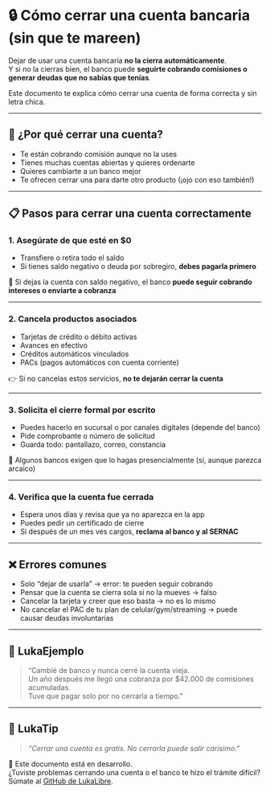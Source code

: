 # 🔒 Cómo cerrar una cuenta bancaria (sin que te mareen)

Dejar de usar una cuenta bancaria **no la cierra automáticamente**.  
Y si no la cierras bien, el banco puede **seguirte cobrando comisiones o generar deudas que no sabías que tenías**.

Este documento te explica cómo cerrar una cuenta de forma correcta y sin letra chica.

---

## 🧠 ¿Por qué cerrar una cuenta?

- Te están cobrando comisión aunque no la uses
- Tienes muchas cuentas abiertas y quieres ordenarte
- Quieres cambiarte a un banco mejor
- Te ofrecen cerrar una para darte otro producto (¡ojo con eso también!)

---

## 📋 Pasos para cerrar una cuenta correctamente

### 1. Asegúrate de que esté en $0

- Transfiere o retira todo el saldo
- Si tienes saldo negativo o deuda por sobregiro, **debes pagarla primero**

🧠 Si dejas la cuenta con saldo negativo, el banco **puede seguir cobrando intereses o enviarte a cobranza**

---

### 2. Cancela productos asociados

- Tarjetas de crédito o débito activas
- Avances en efectivo
- Créditos automáticos vinculados
- PACs (pagos automáticos con cuenta corriente)

👉 Si no cancelas estos servicios, **no te dejarán cerrar la cuenta**

---

### 3. Solicita el cierre formal por escrito

- Puedes hacerlo en sucursal o por canales digitales (depende del banco)
- Pide comprobante o número de solicitud
- Guarda todo: pantallazo, correo, constancia

📌 Algunos bancos exigen que lo hagas presencialmente (sí, aunque parezca arcaico)

---

### 4. Verifica que la cuenta fue cerrada

- Espera unos días y revisa que ya no aparezca en la app
- Puedes pedir un certificado de cierre
- Si después de un mes ves cargos, **reclama al banco y al SERNAC**

---

## ❌ Errores comunes

- Solo “dejar de usarla” → error: te pueden seguir cobrando
- Pensar que la cuenta se cierra sola si no la mueves → falso
- Cancelar la tarjeta y creer que eso basta → no es lo mismo
- No cancelar el PAC de tu plan de celular/gym/streaming → puede causar deudas involuntarias

---

## 💬 LukaEjemplo

> “Cambié de banco y nunca cerré la cuenta vieja.  
> Un año después me llegó una cobranza por $42.000 de comisiones acumuladas.  
> Tuve que pagar solo por no cerrarla a tiempo.”

---

## 🧠 LukaTip

> *“Cerrar una cuenta es gratis. No cerrarla puede salir carísimo.”*

📌 Este documento está en desarrollo.  
¿Tuviste problemas cerrando una cuenta o el banco te hizo el trámite difícil? Súmate al [GitHub de LukaLibre](https://github.com/tuusuario/lukalibre).

